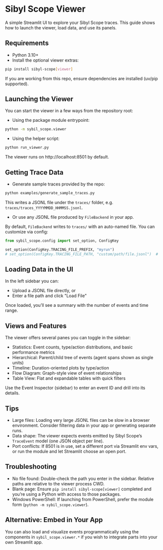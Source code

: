 # Sibyl Scope Viewer

A simple Streamlit UI to explore your Sibyl Scope traces. This guide shows how to launch the viewer, load data, and use its panels.

## Requirements

- Python 3.10+
- Install the optional viewer extras:

```bash
pip install sibyl-scope[viewer]
```

If you are working from this repo, ensure dependencies are installed (uv/pip supported).

## Launching the Viewer

You can start the viewer in a few ways from the repository root:

- Using the package module entrypoint:
```bash
python -m sybil_scope.viewer
```

- Using the helper script:
```bash
python run_viewer.py
```

The viewer runs on http://localhost:8501 by default.

## Getting Trace Data

- Generate sample traces provided by the repo:
```bash
python examples/generate_sample_traces.py
```
This writes a JSONL file under the `traces/` folder, e.g. `traces/traces_YYYYMMDD_HHMMSS.jsonl`.

- Or use any JSONL file produced by `FileBackend` in your app.

By default, `FileBackend` writes to `traces/` with an auto-named file. You can customize via config:
```python
from sybil_scope.config import set_option, ConfigKey

set_option(ConfigKey.TRACING_FILE_PREFIX, "myrun")
# set_option(ConfigKey.TRACING_FILE_PATH, "custom/path/file.jsonl")  # optional
```

## Loading Data in the UI

In the left sidebar you can:
- Upload a JSONL file directly, or
- Enter a file path and click "Load File"

Once loaded, you’ll see a summary with the number of events and time range.

## Views and Features

The viewer offers several panes you can toggle in the sidebar:

- Statistics: Event counts, type/action distributions, and basic performance metrics
- Hierarchical: Parent/child tree of events (agent spans shown as single units)
- Timeline: Duration-oriented plots by type/action
- Flow Diagram: Graph-style view of event relationships
- Table View: Flat and expandable tables with quick filters

Use the Event Inspector (sidebar) to enter an event ID and drill into its details.

## Tips

- Large files: Loading very large JSONL files can be slow in a browser environment. Consider filtering data in your app or generating separate runs.
- Data shape: The viewer expects events emitted by Sibyl Scope’s `TraceEvent` model (one JSON object per line).
- Port conflicts: If 8501 is in use, set a different port via Streamlit env vars, or run the module and let Streamlit choose an open port.

## Troubleshooting

- No file found: Double-check the path you enter in the sidebar. Relative paths are relative to the viewer process CWD.
- Blank page: Ensure `pip install sibyl-scope[viewer]` completed and you’re using a Python with access to those packages.
- Windows PowerShell: If launching from PowerShell, prefer the module form (`python -m sybil_scope.viewer`).

## Alternative: Embed in Your App

You can also load and visualize events programmatically using the components in `sybil_scope.viewer.*` if you wish to integrate parts into your own Streamlit app.
